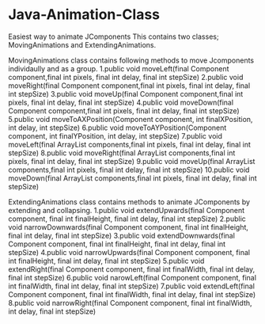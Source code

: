 # Java-Animation-Class
Easiest way to animate JComponents
This contains two classes; MovingAnimations and ExtendingAnimations.

MovingAnimations class contains following methods to move Jcomponents individaully and as a group.
  1.public void moveLeft(final Component component,final int pixels, final int delay, final int stepSize)
  2.public void moveRight(final Component component,final int pixels, final int delay, final int stepSize)
  3.public void moveUp(final Component component,final int pixels, final int delay, final int stepSize)
  4.public void moveDown(final Component component,final int pixels, final int delay, final int stepSize)
  5.public void moveToAXPosition(Component component, int finalXPosition, int delay, int stepSize) 
  6.public void moveToAYPosition(Component component, int finalYPosition, int delay, int stepSize) 
  7.public void moveLeft(final ArrayList<Component> components,final int pixels, final int delay, final int stepSize)
  8.public void moveRight(final ArrayList<Component> components,final int pixels, final int delay, final int stepSize)
  9.public void moveUp(final ArrayList<Component> components,final int pixels, final int delay, final int stepSize)
  10.public void moveDown(final ArrayList<Component> components,final int pixels, final int delay, final int stepSize)
  
ExtendingAnimations class contains methods to animate JComponents by extending and collapsing.
  1.public void extendUpwards(final Component component, final int finalHeight, final int delay, final int stepSize)
  2.public void narrowDownwards(final Component component, final int finalHeight, final int delay, final int stepSize)
  3.public void extendDownwards(final Component component, final int finalHeight, final int delay, final int stepSize)
  4.public void narrowUpwards(final Component component, final int finalHeight, final int delay, final int stepSize)
  5.public void extendRight(final Component component, final int finalWidth, final int delay, final int stepSize)
  6.public void narowLeft(final Component component, final int finalWidth, final int delay, final int stepSize)
  7.public void extendLeft(final Component component, final int finalWidth, final int delay, final int stepSize) 
  8.public void narrowRight(final Component component, final int finalWidth, int delay, final int stepSize) 
  
